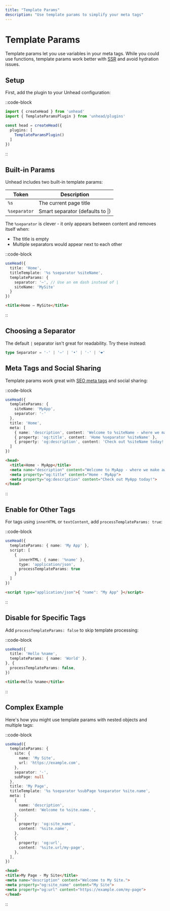 ```yaml
---
title: "Template Params"
description: "Use template params to simplify your meta tags"
---
```


# Template Params

Template params let you use variables in your meta tags. While you could use functions, template params work better with [SSR](/setup/ssr/how-it-works) and avoid hydration issues.

## Setup

First, add the plugin to your Unhead configuration:

::code-block
```ts [Input]
import { createHead } from 'unhead'
import { TemplateParamsPlugin } from 'unhead/plugins'

const head = createHead({
  plugins: [
    TemplateParamsPlugin()
  ]
})
```
::

## Built-in Params

Unhead includes two built-in template params:

| Token        | Description                                     |
|--------------|-------------------------------------------------|
| `%s`         | The current page title                          |
| `%separator` | Smart separator (defaults to \|)                 |

The `%separator` is clever - it only appears between content and removes itself when:
- The title is empty
- Multiple separators would appear next to each other

::code-block
```ts [Input]
useHead({
  title: 'Home',
  titleTemplate: '%s %separator %siteName',
  templateParams: {
    separator: '—', // Use an em dash instead of |
    siteName: 'MySite'
  }
})
```

```html [Output]
<title>Home — MySite</title>
```
::

## Choosing a Separator

The default `|` separator isn't great for readability. Try these instead:

```ts
type Separator = '-' | '—' | '•' | '·' | '❤️'
```

## Meta Tags and Social Sharing

Template params work great with [SEO meta tags](/usage/composables/use-seo-meta) and social sharing:

::code-block
```ts [Input]
useHead({
  templateParams: {
    siteName: 'MyApp',
    separator: '·'
  },
  title: 'Home',
  meta: [
    { name: 'description', content: 'Welcome to %siteName - where we make awesome happen' },
    { property: 'og:title', content: 'Home %separator %siteName' },
    { property: 'og:description', content: 'Check out %siteName today!' }
  ]
})
```

```html [Output]
<head>
  <title>Home · MyApp</title>
  <meta name="description" content="Welcome to MyApp - where we make awesome happen">
  <meta property="og:title" content="Home · MyApp">
  <meta property="og:description" content="Check out MyApp today!">
</head>
```
::

## Enable for Other Tags

For tags using `innerHTML` or `textContent`, add `processTemplateParams: true`:

::code-block
```ts [Input]
useHead({
  templateParams: { name: 'My App' },
  script: [
    {
      innerHTML: { name: '%name' },
      type: 'application/json',
      processTemplateParams: true
    }
  ]
})
```

```html [Output]
<script type="application/json">{ "name": "My App" }</script>
```
::

## Disable for Specific Tags

Add `processTemplateParams: false` to skip template processing:

::code-block
```ts [Input]
useHead({
  title: 'Hello %name',
  templateParams: { name: 'World' },
}, {
  processTemplateParams: false,
})
```

```html [Output]
<title>Hello %name</title>
```
::

## Complex Example

Here's how you might use template params with nested objects and multiple tags:

::code-block
```ts [Input]
useHead({
  templateParams: {
    site: {
      name: 'My Site',
      url: 'https://example.com',
    },
    separator: '·',
    subPage: null
  },
  title: 'My Page',
  titleTemplate: '%s %separator %subPage %separator %site.name',
  meta: [
    {
      name: 'description',
      content: 'Welcome to %site.name.',
    },
    {
      property: 'og:site_name',
      content: '%site.name',
    },
    {
      property: 'og:url',
      content: '%site.url/my-page',
    },
  ],
})
```

```html [Output]
<head>
<title>My Page · My Site</title>
<meta name="description" content="Welcome to My Site.">
<meta property="og:site_name" content="My Site">
<meta property="og:url" content="https://example.com/my-page">
</head>
```
::

